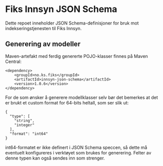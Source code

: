 # Fiks Innsyn JSON Schema

Dette repoet inneholder JSON Schema-definisjoner for bruk mot indekseringstjenesten til Fiks Innsyn.

## Generering av modeller

Maven-artefakt med ferdig genererte POJO-klasser finnes på Maven Central:
```
<dependency>
    <groupId>no.ks.fiks</groupId>
    <artifactId>innsyn-json-schema</artifactId>
    <version>1.0.6</version>
</dependency>
```

For de som ønsker å generere modellklasser selv bør det bemerkes at det er brukt et custom format for 64-bits heltall, som ser slik ut: 
```
{
  "type": [
    "string",
    "integer"
  ],
  "format": "int64"
}
```
int64-formatet er ikke definert i JSON Schema speccen, så dette må eventuelt konfigureres i verktøyet som brukes for generering.
Felter av denne typen kan også sendes inn som strenger.
